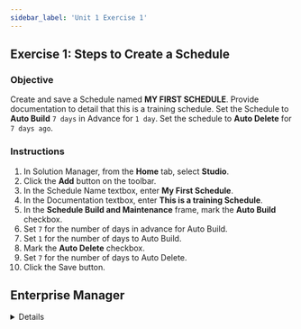 ```yaml
---
sidebar_label: 'Unit 1 Exercise 1'
---
```


## Exercise 1: Steps to Create a Schedule
 

### Objective

Create and save a Schedule named **MY FIRST SCHEDULE**. Provide documentation to detail that this is a training schedule. Set the Schedule to **Auto Build** ```7 days``` in Advance for ```1 day```. Set the schedule to **Auto Delete** for ```7 days ago```.

### Instructions

1.	In Solution Manager, from the **Home** tab, select **Studio**.   
2.	Click the **Add** button on the toolbar.   
3.	In the Schedule Name textbox, enter **My First Schedule**.   
4.	In the Documentation textbox, enter **This is a training Schedule**.  
5.	In the **Schedule Build and Maintenance** frame, mark the **Auto Build** checkbox.  
6.	Set ```7``` for the number of days in advance for Auto Build.  
7.	Set ```1``` for the number of days to Auto Build.  
8.	Mark the **Auto Delete** checkbox.  
9.	Set ```7``` for the number of days to Auto Delete.  
10.	Click the Save button.   

## Enterprise Manager

<details>

<!--
:::tip [Walkthrough Video - Unit 1 Exercise 1](../static/videobasic/U1E1.mp4)

:::
-->

Steps to Create a Schedule  
1.	Under the **Administration** tab, Double-Click on **Schedule Master**.   
2.	Click the Add button on the Schedule Master toolbar.   
3.	In the Name textbox, enter **My First Schedule**.   
4.	In the Documentation textbox, enter **This is a training Schedule**.  
5.	In the **Schedule Properties > Build frame**, mark the Auto Build checkbox.  
6.	Set ```7``` for the number of days in advance for Auto Build.  
7.	Set ```1``` for the number of days to Auto Build.  
8.	In the **Schedule Properties > Build frame**, mark the **Auto Delete** checkbox.  
9.	Set ```7``` for the number of days to Auto Delete.  
10.	Click the Save button on the Schedule Master toolbar.  
11.	Close the Schedule Master tab.  

</details>